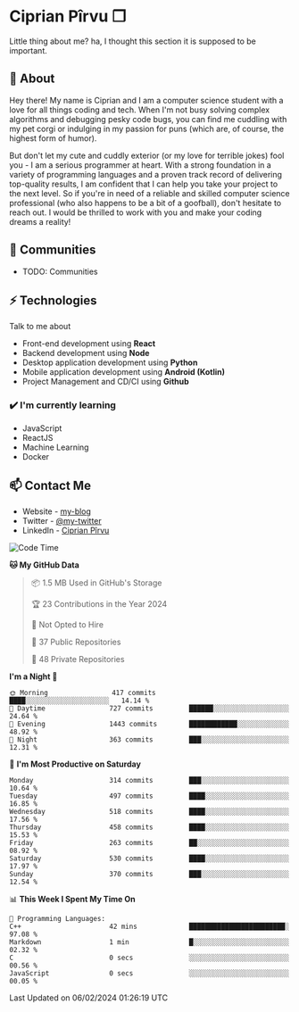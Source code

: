 # Ciprian Pîrvu ❐

Little thing about me? ha, I thought this section it is supposed to be important.

## 🧐 About

Hey there! My name is Ciprian and I am a computer science student with a love for all things coding and tech. When I'm not busy solving complex algorithms and debugging pesky code bugs, you can find me cuddling with my pet corgi or indulging in my passion for puns (which are, of course, the highest form of humor).

But don't let my cute and cuddly exterior (or my love for terrible jokes) fool you - I am a serious programmer at heart. With a strong foundation in a variety of programming languages and a proven track record of delivering top-quality results, I am confident that I can help you take your project to the next level. So if you're in need of a reliable and skilled computer science professional (who also happens to be a bit of a goofball), don't hesitate to reach out. I would be thrilled to work with you and make your coding dreams a reality!

## 👯 Communities

-   TODO: Communities

## ⚡ Technologies

Talk to me about

-   Front-end development using **React**
-   Backend development using **Node**
-   Desktop application development using **Python**
-   Mobile application development using **Android (Kotlin)**
-   Project Management and CD/CI using **Github**

### ✔️ I'm currently learning

-   JavaScript
-   ReactJS
-   Machine Learning
-   Docker

## 📫 Contact Me

-   Website - [my-blog]()
-   Twitter - [@my-twitter]()
-   LinkedIn - [Ciprian Pîrvu](https://www.linkedin.com/in/p%C3%AErvu-ciprian-cristian-4415991b1/)

<!--START_SECTION:waka-->
![Code Time](http://img.shields.io/badge/Code%20Time-1%2C964%20hrs%2025%20mins-blue)

**🐱 My GitHub Data** 

> 📦 1.5 MB Used in GitHub's Storage 
 > 
> 🏆 23 Contributions in the Year 2024
 > 
> 🚫 Not Opted to Hire
 > 
> 📜 37 Public Repositories 
 > 
> 🔑 48 Private Repositories 
 > 
**I'm a Night 🦉** 

```text
🌞 Morning                417 commits         ████░░░░░░░░░░░░░░░░░░░░░   14.14 % 
🌆 Daytime                727 commits         ██████░░░░░░░░░░░░░░░░░░░   24.64 % 
🌃 Evening                1443 commits        ████████████░░░░░░░░░░░░░   48.92 % 
🌙 Night                  363 commits         ███░░░░░░░░░░░░░░░░░░░░░░   12.31 % 
```
📅 **I'm Most Productive on Saturday** 

```text
Monday                   314 commits         ███░░░░░░░░░░░░░░░░░░░░░░   10.64 % 
Tuesday                  497 commits         ████░░░░░░░░░░░░░░░░░░░░░   16.85 % 
Wednesday                518 commits         ████░░░░░░░░░░░░░░░░░░░░░   17.56 % 
Thursday                 458 commits         ████░░░░░░░░░░░░░░░░░░░░░   15.53 % 
Friday                   263 commits         ██░░░░░░░░░░░░░░░░░░░░░░░   08.92 % 
Saturday                 530 commits         ████░░░░░░░░░░░░░░░░░░░░░   17.97 % 
Sunday                   370 commits         ███░░░░░░░░░░░░░░░░░░░░░░   12.54 % 
```


📊 **This Week I Spent My Time On** 

```text
💬 Programming Languages: 
C++                      42 mins             ████████████████████████░   97.08 % 
Markdown                 1 min               █░░░░░░░░░░░░░░░░░░░░░░░░   02.32 % 
C                        0 secs              ░░░░░░░░░░░░░░░░░░░░░░░░░   00.56 % 
JavaScript               0 secs              ░░░░░░░░░░░░░░░░░░░░░░░░░   00.05 % 
```


 Last Updated on 06/02/2024 01:26:19 UTC
<!--END_SECTION:waka-->
